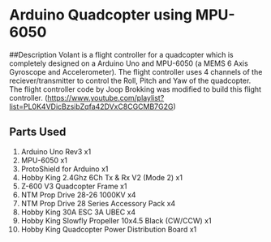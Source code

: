 # Arduino Quadcopter using MPU-6050

##Description
Volant is a flight controller for a quadcopter which is completely designed on a Arduino Uno and MPU-6050 (a MEMS 6 Axis Gyroscope and Accelerometer). The flight controller uses 4 channels of the reciever/transmitter to control the Roll, Pitch and Yaw of the quadcopter.
The flight controller code by Joop Brokking was modified to build this flight controller.
(https://www.youtube.com/playlist?list=PL0K4VDicBzsibZqfa42DVxC8CGCMB7G2G)

## Parts Used
1.  Arduino Uno Rev3                                   x1
2.  MPU-6050                                           x1
3.  ProtoShield for Arduino                            x1
4.  Hobby King 2.4Ghz 6Ch Tx & Rx V2 (Mode 2)          x1
5.  Z-600 V3 Quadcopter Frame                          x1
6.  NTM Prop Drive 28-26 1000KV                        x4
7.  NTM Prop Drive 28 Series Accessory Pack            x4
8.  Hobby King 30A ESC 3A UBEC                         x4
9.  Hobby King Slowfly Propeller 10x4.5 Black (CW/CCW) x1
10. Hobby King Quadcopter Power Distribution Board     x1

